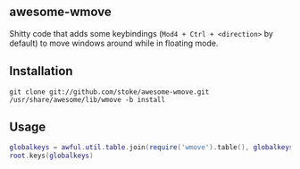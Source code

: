 awesome-wmove
-------------

Shitty code that adds some keybindings (`Mod4 + Ctrl + <direction>` by default) to move windows around while in floating mode.

Installation
------------

`git clone git://github.com/stoke/awesome-wmove.git /usr/share/awesome/lib/wmove -b install`

Usage
-----

```lua
globalkeys = awful.util.table.join(require('wmove').table(), globalkeys)
root.keys(globalkeys)
```
